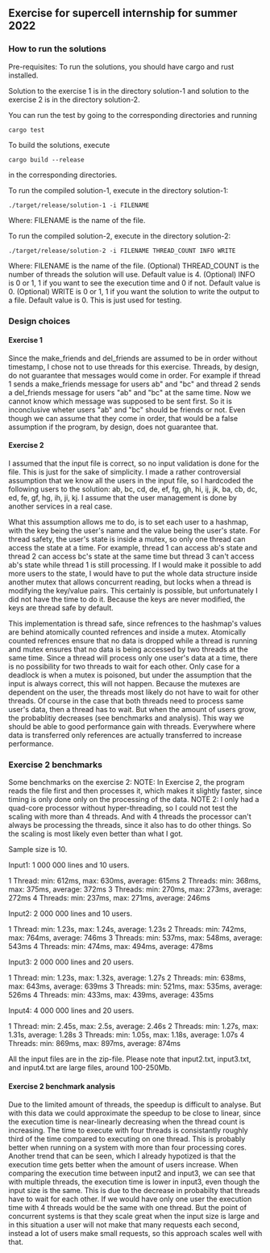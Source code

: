 ## Exercise for supercell internship for summer 2022


### How to run the solutions

Pre-requisites: To run the solutions, you should have cargo and rust installed.

Solution to the exercise 1 is in the directory solution-1 and solution to the exercise 2 is in the directory solution-2.

You can run the test by going to the corresponding directories and running 
```
cargo test
```

To build the solutions, execute 
```
cargo build --release
```
in the corresponding directories.


To run the compiled solution-1, execute in the directory solution-1:
```
./target/release/solution-1 -i FILENAME 
```
Where: FILENAME is the name of the file.


To run the compiled solution-2, execute in the directory solution-2:
```
./target/release/solution-2 -i FILENAME THREAD_COUNT INFO WRITE
```
Where: FILENAME is the name of the file.
(Optional) THREAD_COUNT is the number of threads the solution will use. Default value is 4.
(Optional) INFO is 0 or 1, 1 if you want to see the execution time and 0 if not. Default value is 0.
(Optional) WRITE is 0 or 1, 1 if you want the solution to write the output to a file. Default value is 0. This is just used for testing.



### Design choices

#### Exercise 1

Since the make_friends and del_friends are assumed to be in order without timestamp, I chose not to use threads for this exercise. Threads, by design, do not guarantee that messages would come in order. For example if thread 1 sends a make_friends message for users ab" and "bc" and thread 2 sends a del_friends message for users "ab" and "bc" at the same time. Now we cannot know which message was supposed to be sent first. So it is inconclusive wheter users "ab" and "bc" should be friends or not. Even though we can assume that they come in order, that would be a false assumption if the program, by design, does not guarantee that.


#### Exercise 2

I assumed that the input file is correct, so no input validation is done for the file. This is just for the sake of simplicity.
I made a rather controversial assumption that we know all the users in the input file, so I hardcoded the following users to the solution: 
ab, bc, cd, de, ef, fg, gh, hi, ij, jk, ba, cb, dc, ed, fe, gf, hg, ih, ji, kj. I assume that the user management is done by another services in a real case. 

What this assumption allows me to do, is to set each user to a hashmap, with the key being the user's name and the value being the user's state. For thread safety, the user's state is inside a mutex, so only one thread can access the state at a time. For example, thread 1 can access ab's state and thread 2 can access bc's state at the same time but thread 3 can't access ab's state while thread 1 is still processing. If I would make it possible to add more users to the state, I would have to put the whole data structure inside another mutex that allows concurrent reading, but locks when a thread is modifying the key/value pairs. This certainly is possible, but unfortunately I did not have the time to do it. Because the keys are never modified, the keys are thread safe by default.

This implementation is thread safe, since refrences to the hashmap's values are behind atomically counted refrences and inside a mutex. Atomically counted refrences ensure that no data is dropped while a thread is running and mutex ensures that no data is being accessed by two threads at the same time. Since a thread will process only one user's data at a time, there is no possibility for two threads to wait for each other. Only case for a deadlock is when a mutex is poisoned, but under the assumption that the input is always correct, this will not happen. Because the mutexes are dependent on the user, the threads most likely do not have to wait for other threads. Of course in the case that both threads need to process same user's data, then a thread has to wait. But when the amount of users grow, the probablitiy decreases (see benchmarks and analysis). This way we should be able to good performance gain with threads. Everywhere where data is transferred only references are actually transferred to increase performance.


### Exercise 2 benchmarks

Some benchmarks on the exercise 2:
NOTE: In Exercise 2, the program reads the file first and then processes it, which makes it slightly faster, since timing is only done only on the processing of the data.
NOTE 2: I only had a quad-core processor without hyper-threading, so I could not test the scaling with more than 4 threads. And with 4 threads the processor can't always be processing the threads, since it also has to do other things. So the scaling is most likely even better than what I got.

Sample size is 10.

Input1: 1 000 000 lines and 10 users.

1 Thread: min: 612ms, max: 630ms, average: 615ms
2 Threads: min: 368ms, max: 375ms, average: 372ms
3 Threads: min: 270ms, max: 273ms, average: 272ms
4 Threads: min: 237ms, max: 271ms, average: 246ms

Input2: 2 000 000 lines and 10 users.

1 Thread: min: 1.23s, max: 1.24s, average: 1.23s 
2 Threads: min: 742ms, max: 764ms, average: 746ms
3 Threads: min: 537ms, max: 548ms, average: 543ms
4 Threads: min: 474ms, max: 494ms, average: 478ms

Input3: 2 000 000 lines and 20 users.

1 Thread: min: 1.23s, max: 1.32s, average: 1.27s 
2 Threads: min: 638ms, max: 643ms, average: 639ms
3 Threads: min: 521ms, max: 535ms, average: 526ms
4 Threads: min: 433ms, max: 439ms, average: 435ms

Input4: 4 000 000 lines and 20 users.

1 Thread: min: 2.45s, max: 2.5s, average: 2.46s
2 Threads: min: 1.27s, max: 1.31s, average: 1.28s
3 Threads: min: 1.05s, max: 1.18s, average: 1.07s
4 Threads: min: 869ms, max: 897ms, average: 874ms

All the input files are in the zip-file. Please note that input2.txt, input3.txt, and input4.txt are large files, around 100-250Mb.

#### Exercise 2 benchmark analysis

Due to the limited amount of threads, the speedup is difficult to analyse. But with this data we could approximate the speedup to be close to linear, since the execution time is near-linearly decreasing when the thread count is increasing. The time to execute with four threads is consistantly roughly third of the time compared to executing on one thread. This is probably better when running on a system with more than four processing cores. Another trend that can be seen, which I already hypotized is that the execution time gets better when the amount of users increase. When comparing the execution time between input2 and input3, we can see that with multiple threads, the execution time is lower in input3, even though the input size is the same. This is due to the decrease in probabilty that threads have to wait for each other. If we would have only one user the execution time with 4 threads would be the same with one thread. But the point of concurrent systems is that they scale great when the input size is large and in this situation a user will not make that many requests each second, instead a lot of users make small requests, so this approach scales well with that.



